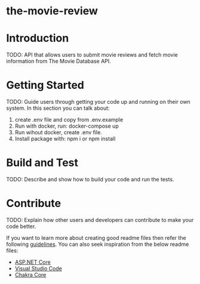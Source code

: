 # the-movie-review
# Introduction 
TODO: API that allows users to submit movie reviews and fetch movie information from The Movie Database API. 

# Getting Started
TODO: Guide users through getting your code up and running on their own system. In this section you can talk about:
1.  create .env file and copy from .env.example
2.  Run with docker, run: docker-compose up
3.  Run wihout docker, create .env file.
4.  Install package with: npm i or npm install


# Build and Test
TODO: Describe and show how to build your code and run the tests. 

# Contribute
TODO: Explain how other users and developers can contribute to make your code better. 

If you want to learn more about creating good readme files then refer the following [guidelines](https://docs.microsoft.com/en-us/azure/devops/repos/git/create-a-readme?view=azure-devops). You can also seek inspiration from the below readme files:
- [ASP.NET Core](https://github.com/aspnet/Home)
- [Visual Studio Code](https://github.com/Microsoft/vscode)
- [Chakra Core](https://github.com/Microsoft/ChakraCore)
